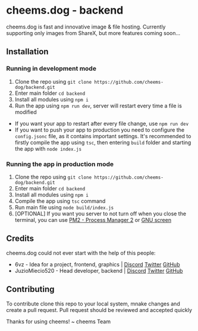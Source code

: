 # cheems.dog - backend

cheems.dog is fast and innovative image & file hosting. Currently supporting only images from ShareX, but more features coming soon...

## Installation
### Running in development mode
1. Clone the repo using `git clone https://github.com/cheems-dog/backend.git`
2. Enter main folder `cd backend`
3. Install all modules using `npm i`
5. Run the app using `npm run dev`, server will restart every time a file is modified
  - If you want your app to restart after every file change, use `npm run dev`
  - If you want to push your app to production you need to configure the `config.jsonc` file, as it contains important settings. It's recommended to firstly compile the app using `tsc`, then entering `build` folder and starting the app with `node index.js`

### Running the app in production mode
1. Clone the repo using `git clone https://github.com/cheems-dog/backend.git`
2. Enter main folder `cd backend`
3. Install all modules using `npm i`
5. Compile the app using `tsc` command
6. Run main file using `node build/index.js`
7. [OPTIONAL] If you want you server to not turn off when you close the terminal, you can use [PM2 - Process Manager 2](https://pm2.keymetrics.io) or [GNU screen](https://www.gnu.org/software/screen/)

## Credits
cheems.dog could not ever start with the help of this people:
- 6vz - Idea for a project, frontend, graphics | [Discord](https://discord.com/users/338075554937044994) [Twitter](https://twitter.com/6vzSaysStuff) [GitHub](https://github.com/6vz)
- JuzioMiecio520 - Head developer, backend | [Discord](https://discord.com/users/396286593033437185) [Twitter](https://twitter.com/JuzioMiecio520) [GitHub](https://github.com/JuzioMiecio520)

## Contributing
To contribute clone this repo to your local system, mnake changes and create a pull request. Pull request should be reviewed and accepted quickly

Thanks for using cheems!
~ cheems Team
